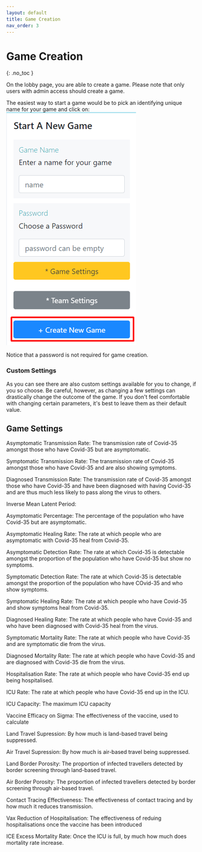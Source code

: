 ```yaml
---
layout: default
title: Game Creation
nav_order: 3
---
```


# Game Creation
{: .no_toc }

On the lobby page, you are able to create a game. Please note that only users with admin access should create a game.

The easiest way to start a game would be to pick an identifying unique name for your game and click on:
![Create Game](https://github.com/CodyCodingCode/Covid-35/blob/gh-pages/assets/images/create_new_game.png?raw=true)


Notice that a password is not required for game creation.

### Custom Settings

As you can see there are also custom settings available for you to change, if you so choose. Be careful, however, as changing a few settings can drastically
change the outcome of the game. If you don't feel comfortable with changing certain parameters, it's best to leave them as their default value. 

## Game Settings
Asymptomatic Transmission Rate:
The transmission rate of Covid-35 amongst those who have Covid-35 but are asymptomatic.

Symptomatic Transmission Rate:
The transmission rate of Covid-35 amongst those who have Covid-35 and are also showing symptoms.

Diagnosed Transmission Rate:
The transmission rate of Covid-35 amongst those who have Covid-35 and have been diagnosed with
having Covid-35 and are thus much less likely to pass along the virus to others.

Inverse Mean Latent Period:

Asymptomatic Percentage:
The percentage of the population who have Covid-35 but are asymptomatic.

Asymptomatic Healing Rate:
The rate at which people who are asymptomatic with Covid-35 heal from Covid-35.

Asymptomatic Detection Rate:
The rate at which Covid-35 is detectable amongst the proportion of the population who have Covid-35 but show no symptoms.

Symptomatic Detection Rate:
The rate at which Covid-35 is detectable amongst the proportion of the population who have COvid-35 and who show symptoms.

Symptomatic Healing Rate:
The rate at which people who have Covid-35 and show symptoms heal from Covid-35.

Diagnosed Healing Rate:
The rate at which people who have Covid-35 and who have been diagnosed with Covid-35 heal from the virus.

Symptomatic Mortality Rate:
The rate at which people who have Covid-35 and are symptomatic die from the virus.

Diagnosed Mortality Rate:
The rate at which people who have Covid-35 and are diagnosed with Covid-35 die from the virus.

Hospitalisation Rate:
The rate at which people who have Covid-35 end up being hospitalised.

ICU Rate:
The rate at which people who have Covid-35 end up in the ICU.

ICU Capacity:
The maximum ICU capacity

Vaccine Efficacy on Sigma:
The effectiveness of the vaccine, used to calculate 

Land Travel Supression:
By how much is land-based travel being suppressed.

Air Travel Supression:
By how much is air-based travel being suppressed.

Land Border Porosity:
The proportion of infected travellers detected by border screening through land-based travel.

Air Border Porosity:
The proportion of infected travellers detected by border screening through air-based travel.

Contact Tracing Effectiveness:
The effectiveness of contact tracing and by how much it reduces transmission.

Vax Reduction of Hospitalisation:
The effectiveness of reduing hospitalisations once the vaccine has been introduced

ICE Excess Mortality Rate:
Once the ICU is full, by much how much does mortality rate increase.
